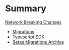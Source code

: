 # Summary

[Network Breaking Changes](./index.md)

- [Migrations](./migrations/index.md)
- [Typescript SDK](./migrations/typescript-sdk.md)
- [Betas Migrations Archive](./breaking-changes-archive.md)
